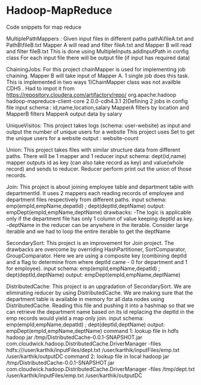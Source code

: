 # Hadoop-MapReduce
Code snippets for map reduce

MultiplePathMappers :
Given input files in different paths pathA\fileA.txt and PathB\fileB.txt
Mapper A will read and filter fileA.txt and Mapper B will read and filter fileB.txt
This is done using MultipleInputs.addInputPath in config class
For each input file there will be output file (if input has required data)

ChainingJobs:
For this project chainMapper is used for implementing job chaining. Mapper B will take input of Mapper A. 1 single job does this task.
This is implemented in two ways
1)ChainMapper class was not availble CDH5 . Had to impot it from https://repository.cloudera.com/artifactory/repo/
		<dependency>
			<groupId>org.apache.hadoop</groupId>
			<artifactId>hadoop-mapreduce-client-core</artifactId>
			<version>2.0.0-cdh4.3.1</version>
		</dependency>
2)Defining 2 jobs in config file
input schema : id,name,location,salary
MapperA filters by location and MapperB filters MapperA output data by salary

UniqueVisitos:
This project takes logs (schema: user-website) as input and output the number of unique users for a website
This project uses Set to get the unique users for a website
output : website-count

Union:
This project takes files with similar structure data from different paths. There will be 1 mapper and 1 reducer
input schema: dept(id,name)
mapper outputs id as key (can also take record as key) and value(whole record) and sends to reducer. Reducer perform print out the union of those records.

Join:
This project is about joining employee table and department table with departmentId. It uses 2 mappers each reading records of employee and department files respectively from different paths. 
input schema: emp(empId,empName,depatId) ; dept(deptId,deptName)
output: empDept(empId,empName,deptName)
drawbacks: 
	-The logic is applicable only if the department file has only 1 column of value keeping deptId as key.
	-deptName in the reducer can be anywhere in the iterable. Consider large iterable and we had to loop the entire 		 iterable to get the deptName

SecondarySort:
This project is an improvement for Join project. The drawbacks are overcome by overriding HashPartitioner, SortComparator, GroupComparator. Here we are using a composite key (combining deptId and a flag to determine from where deptId came - 0 for department and 1 for employee). 
input schema: emp(empId,empName,depatId) ; dept(deptId,deptName)
output: empDept(empId,empName,deptName)

DistributedCache:
This project is an upgradation of SecondarySort. We are eliminating reducer by using DistributedCache. We are making sure that the department table is available in memory for all data nodes using DistributedCache. Reading this file and pushing it into a hashmap so that we can retrieve the department name based on its id replacing the deptId in the emp records would yield a map only join.
input schema: emp(empId,empName,depatId) ; dept(deptId,deptName)
output: empDept(empId,empName,deptName)
command 1: lookup file in hdfs
hadoop jar /tmp/DistributedCache-0.0.1-SNAPSHOT.jar com.cloudwick.hadoop.DistributedCache.DriverManager -files hdfs:///user/karthik/inputFiles/dept.txt  /user/karthik/inputFiles/emp.txt /user/karthik/outputDC
command 2: lookup file in local
hadoop jar /tmp/DistributedCache-0.0.1-SNAPSHOT.jar com.cloudwick.hadoop.DistributedCache.DriverManager -files /tmp/dept.txt  /user/karthik/inputFiles/emp.txt /user/karthik/outputDC
